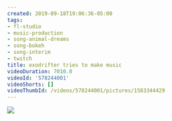 ```yaml
---
created: 2019-09-18T19:06:36-05:00
tags:
- fl-studio
- music-production
- song-animal-dreams
- song-bokeh
- song-interim
- twitch
title: exodrifter tries to make music
videoDuration: 7010.0
videoId: '578244001'
videoShorts: []
videoThumbId: /videos/578244001/pictures/1583344429
---
```


![](20190919000636.jpg)
